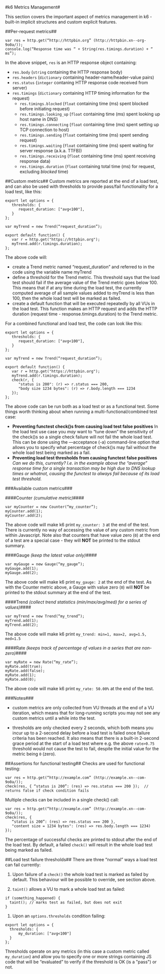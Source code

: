 #k6 Metrics Management#

This section covers the important aspect of metrics management in k6 - built-in implicit structures and custom explicit features.

##Per-request metrics##
```es6
var res = http.get(“http://httpbin.org” (http://httpbin.xn--org-9o0a/));
console.log(“Response time was “ + String(res.timings.duration) + “ ms”);
```

In the above snippet, `res` is an HTTP response object containing:

* `res.body` (`string` containing the HTTP response body)
* `res.headers` (`dictionary` containing header-name/header-value pairs)
* `res.status` (`integer` contaning HTTP response code received from server)
* `res.timings` (`dictionary` containing HTTP timing information for the request)
    * `res.timings.blocked` (`float` containing time (ms) spent blocked before initiating request)
    * `res.timings.looking_up` (`float` containing time (ms) spent looking up host name in DNS)
    * `res.timings.connecting` (`float` containing time (ms) spent setting up TCP connection to host)
    * `res.timings.sending` (`float` containing time (ms) spent sending request)
    * `res.timings.waiting` (`float` containing time (ms) spent waiting for server response (a.k.a. TTFB))
    * `res.timings.receiving` (`float` containing time (ms) spent receiving response data)
    * `res.timings.duration` (`float` containing total time (ms) for request, excluding *blocked* time)

##Custom metrics##
Custom metrics are reported at the end of a load test, and can also be used with thresholds to provide pass/fail functionality for a load test, like this:
```es6
export let options = {                                                     
   thresholds: {                                                           
      request_duration: ["avg<100"],                                       
   }                                                                       
};                                                                         
                                                                           
var myTrend = new Trend(“request_duration”);                               
                                                                           
export default function() {                                                
   var r = http.get("https://httpbin.org");                                
   myTrend.add(r.timings.duration);                                        
};                                                                         
```
The above code will:

* create a Trend metric named “request_duration” and referred to in the code using the variable name myTrend
* define a threshold for the Trend metric. This threshold says that the load test should fail if the average value of the Trend metric goes below 100. This means that if at any time during the load test, the currently computed average of all sample values added to myTrend is less than 100, then the whole load test will be marked as failed.
* create a default function that will be executed repeatedly by all VUs in the load test. This function makes an HTTP request and adds the HTTP duration (request time - response.timings.duration) to the Trend metric.

For a combined functional and load test, the code can look like this:
```es6
export let options = {                                                     
   thresholds: {                                                           
      request_duration: ["avg<100"],                                       
   }                                                                       
};                                                                         
                                                                           
var myTrend = new Trend(“request_duration”);                               
                                                                           
export default function() {                                                
   var r = http.get("https://httpbin.org");                                
   myTrend.add(r.timings.duration);                                        
   check(r, {                                                              
      "status is 200": (r) => r.status === 200,                            
      "body size 1234 bytes": (r) => r.body.length === 1234                
   });                                                                     
};                                                                         
```
The above code can be run both as a load test or as a functional test. Some things worth thinking about when running a multi-functional/combined test case:

* **Preventing functest check()s from causing load test false positives**
    In the load test use case you *may* want to “tune down” the sensitivity of the check()s so a single check failure will not fail the whole load test. This can be done using the —acceptance (-a) command-line option that allows you to specify what percentage of check()s may fail without the whole load test being marked as a fail.
* **Preventing load test thresholds from causing functest false positives**
    *Can we do this, currently?  I.e. in the example above the “average” response time for a single transaction may be high due to DNS lookup times or whatnot, causing the functest to always fail because of its load test threshold.*

###Available custom metrics###

####Counter *(cumulative metric)*####
```es6
var myCounter = new Counter(“my_counter”);
myCounter.add(1);
myCounter.add(2);
```    
The above code will make k6 print `my_counter: 3` at the end of the test. There is currently no way of accessing the value of any custom metric from within Javascript. Note also that counters that have value zero (`0`) at the end of a test are a special case - they will **NOT** be printed to the stdout summary.
    
####Gauge *(keep the latest value only)*####
```es6
var myGauge = new Gauge(“my_gauge”);
myGauge.add(1);
myGauge.add(2);
```    
The above code will make k6 print `my_gauge: 2` at the end of the test. As with the Counter metric above, a Gauge with value zero (`0`) will **NOT** be printed to the stdout summary at the end of the test.
    
####Trend *(collect trend statistics (min/max/avg/med) for a series of values)*####
```es6
var myTrend = new Trend(“my_trend”);
myTrend.add(1);
myTrend.add(2);
```    
The above code will make k6 print `my_trend: min=1, max=2, avg=1.5, med=1.5`
    
####Rate *(keeps track of percentage of values in a series that are non-zero)*####
```es6    
var myRate = new Rate(“my_rate”);
myRate.add(true);
myRate.add(false);
myRate.add(1);
myRate.add(0);
```    
The above code will make k6 print `my_rate: 50.00%` at the end of the test.
    
    
###Notes###
* custom metrics are only collected from VU threads at the end of a VU iteration, which means that for long-running scripts you may not see any custom metrics until a while into the test.
    
* thresholds are only checked every 2 seconds, which both means you incur up to a 2-second delay before a load test is failed once failure criteria has been reached. It also means that there is a built-in 2-second grace period at the start of a load test where e.g. the above `rate>0.75` threshold would not cause the test to fail, despite the initial value for the metric being `0` (zero).

##Assertions for functional testing##
Checks are used for functional testing:
```es6
var res = http.get(“http://example.com” (http://example.xn--com-9o0a/));
check(res, { “status is 200”: (res) => res.status === 200 });  // returns false if check condition fails
```
Multiple checks can be included in a single check() call:
```es6
var res = http.get(“http://example.com” (http://example.xn--com-9o0a/));
check(res, { 
   “status is 200”: (res) => res.status === 200 },
   "content size = 1234 bytes": (res) => res.body.length === 1234)
});
```
The percentage of successful checks are printed to stdout after the end of the load test. By default, a failed `check()` will result in the whole load test being marked as failed.

##Load test failure thresholds##
There are three “normal” ways a load test can fail currently:

1. Upon failure of a `check()` the whole load test is marked as failed by default. This behaviour will be possible to override, see section above.

1. `taint()` allows a VU to mark a whole load test as failed:
  ```es6    
if (something_happened) {
    taint(); // marks test as failed, but does not exit
}
  ```

1. Upon an `options.thresholds` condition failing:
  ```es6    
export let options = {                                      
    thresholds: {                                            
        my_duration: ["avg<100"]                              
    }                                                        
};
  ```
  Thresholds operate on any metrics (in this case a custom metric called `my_duration`) and allow you to specify one or more strings containing JS code that will be “evaluated” to verify if the threshold is OK (is a "pass") or not.
